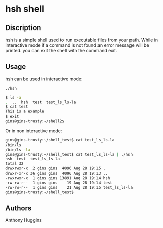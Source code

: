 # hsh shell


## Discription

hsh is a simple shell used to run executable files from your path.
While in interactive mode if a command is not found an error message will be printed.
you can exit the shell with the command exit.

## Usage
hsh can be used in interactive mode:
```bash
./hsh
```
```bash
$ ls -a
.  ..  hsh  test  test_ls_ls-la
$ cat test
This is a example
$ exit
gins@gins-trusty:~/shell2$
```
Or in non interactive mode:
```bash
gins@gins-trusty:~/shell_test$ cat test_ls_ls-la
/bin/ls
/bin/ls -la
gins@gins-trusty:~/shell_test$ cat test_ls_ls-la | ./hsh
hsh  test  test_ls_ls-la
total 32
drwxrwxr-x  2 gins gins  4096 Aug 28 19:15 .
drwxr-xr-x 36 gins gins  4096 Aug 28 19:13 ..
-rwxrwxr-x  1 gins gins 13891 Aug 28 19:14 hsh
-rw-rw-r--  1 gins gins    19 Aug 28 19:14 test
-rw-rw-r--  1 gins gins    21 Aug 28 19:15 test_ls_ls-la
gins@gins-trusty:~/shell_test$
```


## Authors
Anthony Huggins

